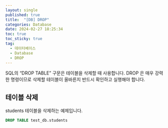```yaml
---
layout: single
published: true
title:  "[DB] DROP"
categories: Database
date: 2024-02-27 18:25:34
toc: true
toc_sticky: true
tag:   
  - 데이터베이스
  - Database
  - DROP
---
```


SQL의 “DROP TABLE” 구문은 테이블을 삭제할 때 사용합니다. DROP 은 매우 강력한 명령이므로 삭제할 테이블이 올바른지 반드시 확인하고 실행해야 합니다. 

## 테이블 삭제

students 테이블을 삭제하는 예제입니다.

```sql
DROP TABLE test_db.students
```